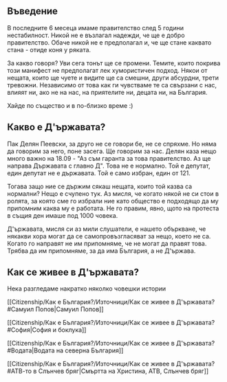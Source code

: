 ## Въведение

В последните 6 месеца имаме правителство след 5 години нестабилност. Никой не е възлагал надежди, че ще е добро правителство. Обаче никой не е предполагал и, че ще стане каквато стана - отиде коня у ряката.

За какво говоря? Уви сега тонът ще се промени. Темите, които покрива този манифест не предполагат лек хумористичен подход. Някои от нещата, които ще чуете и видите ще са смешни, други абсурдни, трети тревожни. Независимо от това как ги чувстваме те са свързани с нас, влияят ни, ако не на нас, на приятелите ни, децата ни, на България.

Хайде по същество и в по-близко време :) 

## Какво е Д'ържавата?

Пак Делян Пеевски, за друго не се говори бе, не се спряхме. Но няма да говорим за него, поне засега. Ще говорим за нас. Делян каза нещо много важно на 18.09 - "Аз съм гаранта за това правителство. Аз ще направа Държавата с главно Д". Това не е нормално. Той е депутат, един депутат не е държавата. Той е само избран, един от 121. 

Тогава защо ние се държим сякаш нещата, които той казва са нормални? Нещо е счупено тук. Аз мисля, че когато някой не си стои в ролята, за която сме го избрали ние като общество е подходящо да му припомним каква му е работата. Не го правим, явно, щото на протеста в същия ден имаше под 1000 човека.

Д'ържавата, мисля си аз мили слушатели, е нашето объркване, че някакви хора могат да се самопровъзгласяват за нещо, което не са. Когато го направят не им припомняме, че не могат да правят това. Трябва да им припомняме, за да има България, а не Д'ържава.

## Как се живее в Д'ържавата?

Нека разгледаме накратко няколко човешки истории

[[Citizenship/Как е България?/Източници/Как се живее в Д'ържавата?#Самуил Попов|Самуил Попов]]

[[Citizenship/Как е България?/Източници/Как се живее в Д'ържавата?#София|София и боклука]]

[[Citizenship/Как е България?/Източници/Как се живее в Д'ържавата?#Водата|Водата на  северна България]]

[[Citizenship/Как е България?/Източници/Как се живее в Д'ържавата?#АТВ-то в Слънчев бряг|Смъртта на Христина, АТВ, Слънчев бряг]]





